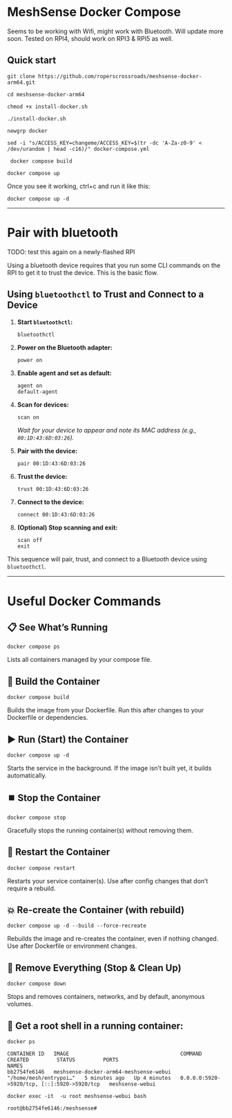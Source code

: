 # MeshSense Docker Compose

Seems to be working with Wifi, might work with Bluetooth. Will update more soon. Tested on RPI4, should work on RPI3 & RPI5 as well.

## Quick start

```
git clone https://github.com/roperscrossroads/meshsense-docker-arm64.git
```

```
cd meshsense-docker-arm64
```

```
chmod +x install-docker.sh
```

```
./install-docker.sh
```

```
newgrp docker
```

```
sed -i "s/ACCESS_KEY=changeme/ACCESS_KEY=$(tr -dc 'A-Za-z0-9' < /dev/urandom | head -c16)/" docker-compose.yml
```

```
 docker compose build
```

```
docker compose up
```

Once you see it working, ctrl+c and run it like this:

```
docker compose up -d
```

---

# Pair with bluetooth

TODO: test this again on a newly-flashed RPI

Using a bluetooth device requires that you run some CLI commands on the RPI to get it to trust the device. This is the basic flow.

## Using `bluetoothctl` to Trust and Connect to a Device

1. **Start `bluetoothctl`:**
   ```sh
   bluetoothctl
   ```

2. **Power on the Bluetooth adapter:**
   ```
   power on
   ```

3. **Enable agent and set as default:**
   ```
   agent on
   default-agent
   ```

4. **Scan for devices:**
   ```
   scan on
   ```
   *Wait for your device to appear and note its MAC address (e.g., `00:1D:43:6D:03:26`).*

5. **Pair with the device:**
   ```
   pair 00:1D:43:6D:03:26
   ```

6. **Trust the device:**
   ```
   trust 00:1D:43:6D:03:26
   ```

7. **Connect to the device:**
   ```
   connect 00:1D:43:6D:03:26
   ```

8. **(Optional) Stop scanning and exit:**
   ```
   scan off
   exit
   ```

This sequence will pair, trust, and connect to a Bluetooth device using `bluetoothctl`.

---

# Useful Docker Commands

## 📋 See What’s Running

```
docker compose ps
```

Lists all containers managed by your compose file.

## 🚀 Build the Container

```
docker compose build
```

Builds the image from your Dockerfile. Run this after changes to your Dockerfile or dependencies.

## ▶️ Run (Start) the Container

```
docker compose up -d
```

Starts the service in the background. If the image isn’t built yet, it builds automatically.

## ⏹️ Stop the Container

```
docker compose stop
```

Gracefully stops the running container(s) without removing them.

## 🔄 Restart the Container

```
docker compose restart
```

Restarts your service container(s). Use after config changes that don’t require a rebuild.

## 💥 Re-create the Container (with rebuild)

```
docker compose up -d --build --force-recreate
```

Rebuilds the image and re-creates the container, even if nothing changed. Use after Dockerfile or environment changes.

## 🧹 Remove Everything (Stop & Clean Up)

```
docker compose down
```

Stops and removes containers, networks, and by default, anonymous volumes.

## 🚀 Get a root shell in a running container: 

```
docker ps
```

    CONTAINER ID   IMAGE                                    COMMAND                  CREATED         STATUS         PORTS                                         NAMES
    bb2754fe6146   meshsense-docker-arm64-meshsense-webui   "/home/mesh/entrypoi…"   5 minutes ago   Up 4 minutes   0.0.0.0:5920->5920/tcp, [::]:5920->5920/tcp   meshsense-webui


```
docker exec -it  -u root meshsense-webui bash
```

    root@bb2754fe6146:/meshsense#